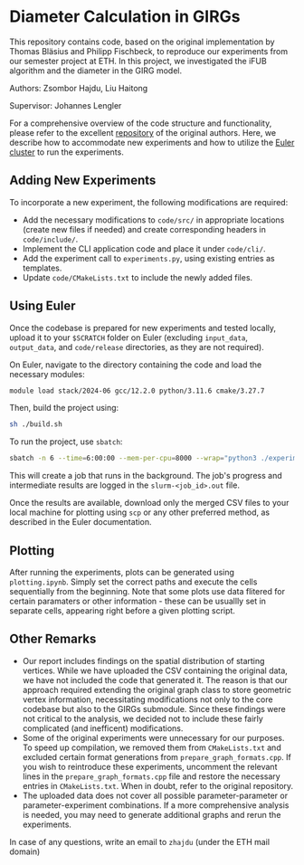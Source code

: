 # Diameter Calculation in GIRGs

This repository contains code, based on the original implementation by Thomas Bläsius and Philipp Fischbeck, to reproduce our experiments from our semester project at ETH. In this project, we investigated the iFUB algorithm and the diameter in the GIRG model. 

Authors: Zsombor Hajdu, Liu Haitong 

Supervisor: Johannes Lengler

For a comprehensive overview of the code structure and functionality, please refer to the excellent [repository](https://github.com/thobl/external-validity) of the original authors. Here, we describe how to accommodate new experiments and how to utilize the [Euler cluster](https://scicomp.ethz.ch/wiki/Euler) to run the experiments.

## Adding New Experiments

To incorporate a new experiment, the following modifications are required:

- Add the necessary modifications to `code/src/` in appropriate locations (create new files if needed) and create corresponding headers in `code/include/`.
- Implement the CLI application code and place it under `code/cli/`.
- Add the experiment call to `experiments.py`, using existing entries as templates.
- Update `code/CMakeLists.txt` to include the newly added files.

## Using Euler

Once the codebase is prepared for new experiments and tested locally, upload it to your `$SCRATCH` folder on Euler (excluding `input_data`, `output_data`, and `code/release` directories, as they are not required).

On Euler, navigate to the directory containing the code and load the necessary modules:

```sh
module load stack/2024-06 gcc/12.2.0 python/3.11.6 cmake/3.27.7
```

Then, build the project using:

```sh
sh ./build.sh
```

To run the project, use `sbatch`:

```sh
sbatch -n 6 --time=6:00:00 --mem-per-cpu=8000 --wrap="python3 ./experiments.py gen_girg prep diameter_exact merge_csv_force"
```

This will create a job that runs in the background. The job's progress and intermediate results are logged in the `slurm-<job_id>.out` file.

Once the results are available, download only the merged CSV files to your local machine for plotting using `scp` or any other preferred method, as described in the Euler documentation.

## Plotting

After running the experiments, plots can be generated using `plotting.ipynb`. Simply set the correct paths and execute the cells sequentially from the beginning. Note that some plots use data flitered for certain paramaters or other information - these can be usuallly set in separate cells, appearing right before a given plotting script.

## Other Remarks

- Our report includes findings on the spatial distribution of starting vertices. While we have uploaded the CSV containing the original data, we have not included the code that generated it. The reason is that our approach required extending the original graph class to store geometric vertex information, necessitating modifications not only to the core codebase but also to the GIRGs submodule. Since these findings were not critical to the analysis, we decided not to include these fairly complicated (and inefficent) modifications.
- Some of the original experiments were unnecessary for our purposes. To speed up compilation, we removed them from `CMakeLists.txt` and excluded certain format generations from `prepare_graph_formats.cpp`. If you wish to reintroduce these experiments, uncomment the relevant lines in the `prepare_graph_formats.cpp` file and restore the necessary entries in `CMakeLists.txt`. When in doubt, refer to the original repository.
- The uploaded data does not cover all possible parameter-parameter or parameter-experiment combinations. If a more comprehensive analysis is needed, you may need to generate additional graphs and rerun the experiments.

In case of any questions, write an email to `zhajdu` (under the ETH mail domain)
